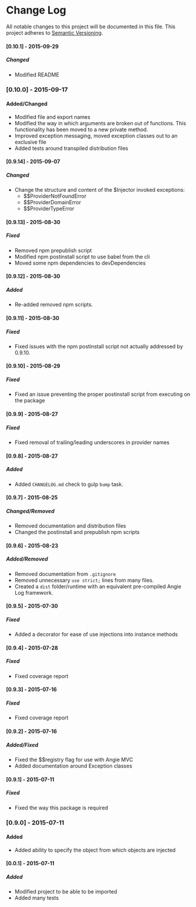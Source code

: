 # Change Log
All notable changes to this project will be documented in this file.
This project adheres to [Semantic Versioning](http://semver.org/).

#### [0.10.1] - 2015-09-29
##### Changed
- Modified README

### [0.10.0] - 2015-09-17
#### Added/Changed
- Modified file and export names
- Modified the way in which arguments are broken out of functions. This functionality has been moved to a new private method.
- Improved exception messaging, moved exception classes out to an exclusive file
- Added tests around transpiled distribution files

#### [0.9.14] - 2015-09-07
##### Changed
- Change the structure and content of the $Injector invoked exceptions:
    - $$ProviderNotFoundError
    - $$ProviderDomainError
    - $$ProviderTypeError

#### [0.9.13] - 2015-08-30
##### Fixed
- Removed npm prepublish script
- Modified npm postinstall script to use babel from the cli
- Moved some npm dependencies to devDependencies

#### [0.9.12] - 2015-08-30
##### Added
- Re-added removed npm scripts.

#### [0.9.11] - 2015-08-30
##### Fixed
- Fixed issues with the npm postinstall script not actually addressed by 0.9.10.

#### [0.9.10] - 2015-08-29
##### Fixed
- Fixed an issue preventing the proper postinstall script from executing on the package

#### [0.9.9] - 2015-08-27
##### Fixed
- Fixed removal of trailing/leading underscores in provider names

#### [0.9.8] - 2015-08-27
##### Added
- Added `CHANGELOG.md` check to gulp `bump` task.

#### [0.9.7] - 2015-08-25
##### Changed/Removed
- Removed documentation and distribution files
- Changed the postinstall and prepublish npm scripts

#### [0.9.6] - 2015-08-23
##### Added/Removed
- Removed documentation from `.gitignore`
- Removed unnecessary `use strict;` lines from many files.
- Created a `dist` folder/runtime with an equivalent pre-compiled Angie Log framework.

#### [0.9.5] - 2015-07-30
##### Fixed
- Added a decorator for ease of use injections into instance methods

#### [0.9.4] - 2015-07-28
##### Fixed
- Fixed coverage report

#### [0.9.3] - 2015-07-16
##### Fixed
- Fixed coverage report

#### [0.9.2] - 2015-07-16
##### Added/Fixed
- Fixed the $$registry flag for use with Angie MVC
- Added documentation around Exception classes

#### [0.9.1] - 2015-07-11
##### Fixed
- Fixed the way this package is required

### [0.9.0] - 2015-07-11
#### Added
- Added ability to specify the object from which objects are injected

#### [0.0.1] - 2015-07-11
##### Added
- Modified project to be able to be imported
- Added many tests